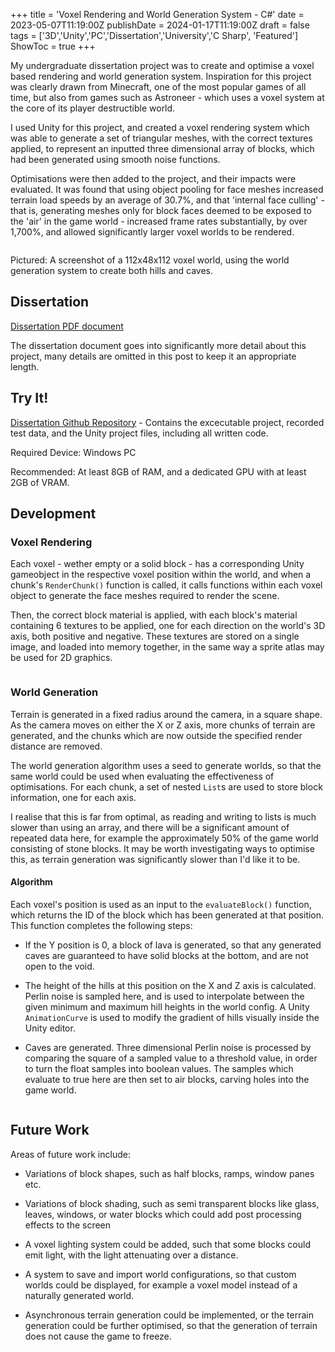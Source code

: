 +++
title = 'Voxel Rendering and World Generation System - C#'
date = 2023-05-07T11:19:00Z
publishDate = 2024-01-17T11:19:00Z
draft = false
tags = ['3D','Unity','PC','Dissertation','University','C Sharp', 'Featured']
ShowToc = true
+++

My undergraduate dissertation project was to create and optimise a voxel based rendering and world generation system. Inspiration for this project was clearly drawn from Minecraft, one of the most popular games of all time, but also from games such as Astroneer - which uses a voxel system at the core of its player destructible world.

I used Unity for this project, and created a voxel rendering system which was able to generate a set of triangular meshes, with the correct textures applied, to represent an inputted three dimensional array of blocks, which had been generated using smooth noise functions.

Optimisations were then added to the project, and their impacts were evaluated. It was found that using object pooling for face meshes increased terrain load speeds by an average of 30.7%, and that 'internal face culling' - that is, generating meshes only for block faces deemed to be exposed to the 'air' in the game world - increased frame rates substantially, by over 1,700%, and allowed significantly larger voxel worlds to be rendered.

<img title="" src="https://i.imgur.com/ZED5342.png" alt="">

Pictured: A screenshot of a 112x48x112 voxel world, using the world generation system to create both hills and caves.

## Dissertation

[Dissertation PDF document](https://github.com/CharlieHart0/VoxelDissertation/blob/main/Charlie_Hart_Dissertation.pdf)

The dissertation document goes into significantly more detail about this project, many details are omitted in this post to keep it an appropriate length.

## Try It!

[Dissertation Github Repository](https://github.com/CharlieHart0/VoxelDissertation) - Contains the excecutable project, recorded test data, and the Unity project files, including all written code.

Required Device: Windows PC 

Recommended: At least 8GB of RAM, and a dedicated GPU with at least 2GB of VRAM.

## Development

### Voxel Rendering

Each voxel - wether empty or a solid block - has a corresponding Unity gameobject in the respective voxel position within the world, and when a chunk's `RenderChunk()` function is called, it calls functions within each voxel object to generate the face meshes required to render the scene. 

Then, the correct block material is applied, with each block's material containing 6 textures to be applied, one for each direction on the world's 3D axis, both positive and negative. These textures are stored on a single image, and loaded into memory together, in the same way a sprite atlas may be used for 2D graphics.

<img title="" src="https://i.imgur.com/djnyScP.png" alt="">

### World Generation

Terrain is generated in a fixed radius around the camera, in a square shape. As the camera moves on either the X or Z axis, more chunks of terrain are generated, and the chunks which are now outside the specified render distance are removed.

The world generation algorithm uses a seed to generate worlds, so that the same world could be used when evaluating the effectiveness of optimisations. For each chunk, a set of nested `List`s are used to store block information, one for each axis. 

I realise that this is far from optimal, as reading and writing to lists is much slower than using an array, and there will be a significant amount of repeated data here, for example the approximately 50% of the game world consisting of stone blocks. It may be worth investigating ways to optimise this, as terrain generation was significantly slower than I'd like it to be.

#### Algorithm

Each voxel's position is used as an input to the `evaluateBlock()` function, which returns the ID of the block which has been generated at that position. This function completes the following steps:

- If the Y position is 0, a block of lava is generated, so that any generated caves are guaranteed to have solid blocks at the bottom, and are not open to the void.

- The height of the hills at this position on the X and Z axis is calculated. Perlin noise is sampled here, and is used to interpolate between the given minimum and maximum hill heights in the world config. A Unity `AnimationCurve` is used to modify the gradient of hills visually inside the Unity editor.

- Caves are generated. Three dimensional Perlin noise is processed by comparing the square of a sampled value to a threshold value, in order to turn the float samples into boolean values. The samples which evaluate to true here are then set to air blocks, carving holes into the game world.

<img title="" src="https://i.imgur.com/GTy34BH.png" alt="">

## Future Work

Areas of future work include:

- Variations of block shapes, such as half blocks, ramps, window panes etc.

- Variations of block shading, such as semi transparent blocks like glass, leaves, windows, or water blocks which could add post processing effects to the screen

- A voxel lighting system could be added, such that some blocks could emit light, with the light attenuating over a distance.

- A system to save and import world configurations, so that custom worlds could be displayed, for example a voxel model instead of a naturally generated world.

- Asynchronous terrain generation could be implemented, or the terrain generation could be further optimised, so that the generation of terrain does not cause the game to freeze.

### 
